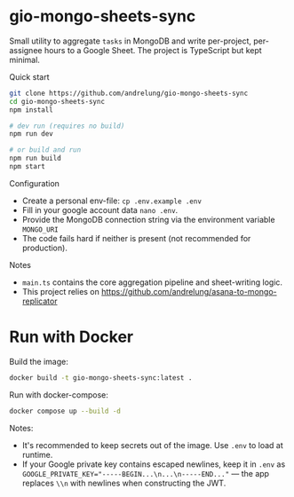 # gio-mongo-sheets-sync

Small utility to aggregate `tasks` in MongoDB and write per-project, per-assignee hours to a Google Sheet. The project is TypeScript but kept minimal.

Quick start

```bash
git clone https://github.com/andrelung/gio-mongo-sheets-sync
cd gio-mongo-sheets-sync
npm install

# dev run (requires no build)
npm run dev

# or build and run
npm run build
npm start
```

Configuration

-   Create a personal env-file: `cp .env.example .env`
-   Fill in your google account data `nano .env`.
-   Provide the MongoDB connection string via the environment variable `MONGO_URI`
-   The code fails hard if neither is present (not recommended for production).

Notes

-   `main.ts` contains the core aggregation pipeline and sheet-writing logic.
-   This project relies on https://github.com/andrelung/asana-to-mongo-replicator

# Run with Docker

Build the image:

```bash
docker build -t gio-mongo-sheets-sync:latest .
```

Run with docker-compose:

```bash
docker compose up --build -d
```

Notes:

-   It's recommended to keep secrets out of the image. Use `.env` to load at runtime.
-   If your Google private key contains escaped newlines, keep it in `.env` as `GOOGLE_PRIVATE_KEY="-----BEGIN...\n...\n-----END..."` — the app replaces `\\n` with newlines when constructing the JWT.
